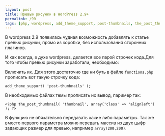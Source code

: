 ```yaml
---
layout: post
title: Превью рисунки в WordPress 2.9+
permalink: /90
tags: [php, wordpress, add_theme_support, post-thumbnails, the_post_thumbnail, thumbnail]
---
```


В wordpress 2.9 появилась чудная возможность добавлять к статье превью рисунки, прямо из коробки, без использования сторонних плагинов.

И как всегда, в духе wordpress, делается все парой строчек кода.Для того чтобы превью рисунки заработали, необходимо:

Включить их. Для этого достаточно где ни буть в файле `functions.php` прописать вот такую строчку кода:

    add_theme_support( 'post-thumbnails' );

В необходимых файлах темы прописать их вывод, паример так:

    <?php the_post_thumbnail( 'thumbnail', array('class' => 'alignleft') ); ?>

В функцию не обязательно передавать какие либо параметры. Так же вместо первого параметра можно передать массив из двух цыфр задающих размер для превью, например `array(200,200)`.
